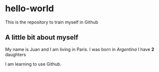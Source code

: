 # hello-world
This is the repository to train myself in Github

## A little bit about myself
My name is Juan and I am living in Paris.
I was born in *Argentina*
I have **2** daughters

I am learning to use Github.
